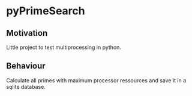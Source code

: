 # pyPrimeSearch

## Motivation
Little project to test multiprocessing in python.

## Behaviour
Calculate all primes with maximum processor ressources and save it in a sqlite database.